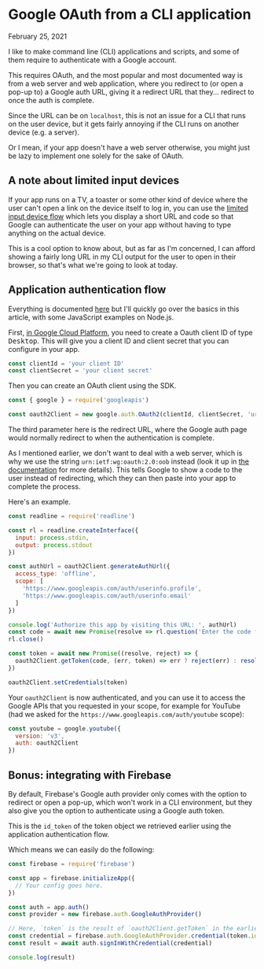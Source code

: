Google OAuth from a CLI application
===================================
February 25, 2021

I like to make command line (CLI) applications and scripts, and some of
them require to authenticate with a Google account.

This requires OAuth, and the most popular and most documented way is
from a web server and web application, where you redirect to (or open a
pop-up to) a Google auth URL, giving it a redirect URL that they...
redirect to once the auth is complete.

Since the URL can be on `localhost`, this is not an issue for a CLI that
runs on the user device, but it gets fairly annoying if the CLI runs on
another device (e.g. a server).

Or I mean, if your app doesn't have a web server otherwise, you might
just be lazy to implement one solely for the sake of OAuth.

## A note about limited input devices

If your app runs on a TV, a toaster or some other kind of device where
the user can't open a link on the device itself to log in, you can use
the [limited input device flow] which lets you display a short URL and
code so that Google can authenticate the user on your app without having
to type anything on the actual device.

[limited input device flow]: https://developers.google.com/identity/protocols/oauth2/limited-input-device

This is a cool option to know about, but as far as I'm concerned, I can
afford showing a fairly long URL in my CLI output for the user to
open in their browser, so that's what we're going to look at today.

## Application authentication flow

Everything is documented [here] but I'll quickly go over the basics in
  this article, with some JavaScript examples on Node.js.

[here]: https://developers.google.com/youtube/v3/live/guides/auth/installed-apps

First, [in Google Cloud Platform](https://console.cloud.google.com/apis/credentials), 
you need to create a Oauth client ID of type <kbd>Desktop</kbd>. This
will give you a client ID and client secret that you can configure
in your app.

```js
const clientId = 'your client ID'
const clientSecret = 'your client secret'
```

Then you can create an OAuth client using the SDK.

```js
const { google } = require('googleapis')

const oauth2Client = new google.auth.OAuth2(clientId, clientSecret, 'urn:ietf:wg:oauth:2.0:oob')
```

The third parameter here is the redirect URL, where the Google auth page
would normally redirect to when the authentication is complete.

As I mentioned earlier, we don't want to deal with a web server, which
is why we use the string `urn:ietf:wg:oauth:2.0:oob` instead (look it up
in [the documentation][here] for more details). This tells Google to
show a code to the user instead of redirecting, which they can then
paste into your app to complete the process.

Here's an example.

```js
const readline = require('readline')

const rl = readline.createInterface({
  input: process.stdin,
  output: process.stdout
})

const authUrl = oauth2Client.generateAuthUrl({
  access_type: 'offline',
  scope: [
    'https://www.googleapis.com/auth/userinfo.profile',
    'https://www.googleapis.com/auth/userinfo.email'
  ]
})

console.log('Authorize this app by visiting this URL: ', authUrl)
const code = await new Promise(resolve => rl.question('Enter the code from that page here: ', resolve))
rl.close()

const token = await new Promise((resolve, reject) => {
  oauth2Client.getToken(code, (err, token) => err ? reject(err) : resolve(token))
})

oauth2Client.setCredentials(token)
```

Your `oauth2Client` is now authenticated, and you can use it to access
the Google APIs that you requested in your scope, for example for
YouTube (had we asked for the `https://www.googleapis.com/auth/youtube` scope):

```js
const youtube = google.youtube({
  version: 'v3',
  auth: oauth2Client
})
```

## Bonus: integrating with Firebase

By default, Firebase's Google auth provider only comes with the option to
redirect or open a pop-up, which won't work in a CLI environment, but
they also give you the option to authenticate using a Google auth token.

This is the `id_token` of the token object we retrieved earlier using
the application authentication flow.

Which means we can easily do the following:

```js
const firebase = require('firebase')

const app = firebase.initializeApp({
  // Your config goes here.
})

const auth = app.auth()
const provider = new firebase.auth.GoogleAuthProvider()

// Here, `token` is the result of `oauth2Client.getToken` in the earlier example.
const credential = firebase.auth.GoogleAuthProvider.credential(token.id_token)
const result = await auth.signInWithCredential(credential)

console.log(result)
```

